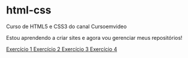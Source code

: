 # html-css
 Curso de HTML5 e CSS3 do canal Cursoemvideo

Estou aprendendo a criar sites e agora vou gerenciar meus repositórios!

<a href="https://jonatasvalesi.github.io/html-css/ex001/index.html"> Exercício 1
<a href="https://jonatasvalesi.github.io/html-css/ex002/index.html"> Exercício 2
<a href="https://jonatasvalesi.github.io/html-css/ex003/index.html"> Exercício 3
<a href="https://jonatasvalesi.github.io/html-css/ex004/index.html"> Exercício 4